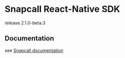 # Snapcall React-Native SDK

release 2.1.0-beta.3

## Documentation

see [Snapcall documentation](https://doc.snapcall.io/#react-native)
